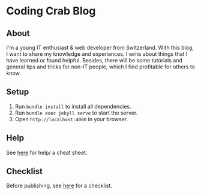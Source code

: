 # Coding Crab Blog

## About

I'm a young IT enthusiast & web developer from Switzerland. With this blog, I want to share my knowledge and experiences. I write about things that I have learned or found helpful. Besides, there will be some tutorials and general tips and tricks for non-IT people, which I find profitable for others to know.

## Setup

1. Run `bundle install` to install all dependencies.
2. Run `bundle exec jekyll serve` to start the server.
3. Open `http://localhost:4000` in your browser.

## Help

See [here](help.md) for help/ a cheat sheet.

## Checklist

Before publishing, see [here](checklist.md) for a checklist.
